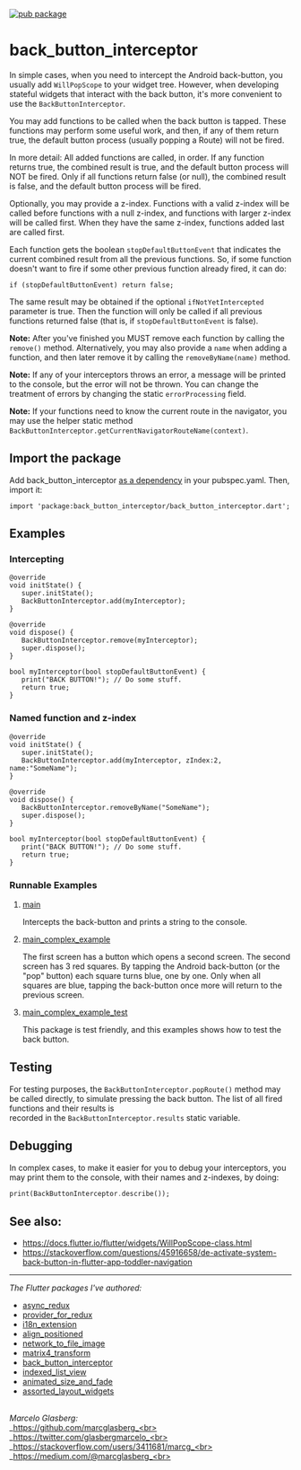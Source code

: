 [![pub package](https://img.shields.io/pub/v/back_button_interceptor.svg)](https://pub.dartlang.org/packages/back_button_interceptor)

# back_button_interceptor

In simple cases, when you need to intercept the Android back-button, you usually add `WillPopScope` 
to your widget tree. However, when developing stateful widgets that interact with the back button, 
it's more convenient to use the `BackButtonInterceptor`.

You may add functions to be called when the back button is tapped.
These functions may perform some useful work, and then, if any of them return true,
the default button process (usually popping a Route) will not be fired.

In more detail: All added functions are called, in order. If any function returns true,
the combined result is true, and the default button process will NOT be fired.
Only if all functions return false (or null), the combined result is false,
and the default button process will be fired. 

Optionally, you may provide a z-index. Functions with a valid z-index will be called before 
functions with a null z-index, and functions with larger z-index will be called first. 
When they have the same z-index, functions added last are called first.

Each function gets the boolean `stopDefaultButtonEvent` that indicates the current combined 
result from all the previous functions. So, if some function doesn't want to fire if some 
other previous function already fired, it can do:
  
    if (stopDefaultButtonEvent) return false;

The same result may be obtained if the optional `ifNotYetIntercepted` parameter is true. 
Then the function will only be called if all previous functions returned false 
(that is, if `stopDefaultButtonEvent` is false).

**Note:** After you've finished you MUST remove each function by calling the `remove()` method.
Alternatively, you may also provide a `name` when adding a function, and then later remove it
by calling the `removeByName(name)` method.

**Note:** If any of your interceptors throws an error, a message will be printed to the console,
but the error will not be thrown. You can change the treatment of errors by changing the
static `errorProcessing` field.

**Note:** If your functions need to know the current route in the navigator, you may use the helper
static method `BackButtonInterceptor.getCurrentNavigatorRouteName(context)`.

## Import the package

Add back_button_interceptor [as a dependency](https://pub.dartlang.org/packages/back_button_interceptor#-installing-tab-) 
in your pubspec.yaml. Then, import it:

    import 'package:back_button_interceptor/back_button_interceptor.dart';

## Examples

### Intercepting

    @override
    void initState() {
       super.initState();
       BackButtonInterceptor.add(myInterceptor);
    }
    
    @override
    void dispose() {
       BackButtonInterceptor.remove(myInterceptor);
       super.dispose();
    }
    
    bool myInterceptor(bool stopDefaultButtonEvent) {
       print("BACK BUTTON!"); // Do some stuff.
       return true;
    }


### Named function and z-index

    @override
    void initState() {
       super.initState();
       BackButtonInterceptor.add(myInterceptor, zIndex:2, name:"SomeName");
    }
    
    @override
    void dispose() {
       BackButtonInterceptor.removeByName("SomeName");
       super.dispose();
    }
    
    bool myInterceptor(bool stopDefaultButtonEvent) {
       print("BACK BUTTON!"); // Do some stuff.
       return true;
    }

### Runnable Examples

1. <a href="https://github.com/marcglasberg/back_button_interceptor/blob/master/example/lib/main.dart">main</a>

   Intercepts the back-button and prints a string to the console.

2. <a href="https://github.com/marcglasberg/back_button_interceptor/blob/master/example/lib/main_complex_example.dart">main_complex_example</a>

   The first screen has a button which opens a second screen. 
   The second screen has 3 red squares. 
   By tapping the Android back-button (or the "pop" button) each square turns blue, one by one. 
   Only when all squares are blue, tapping the back-button once more will return to the previous screen.

3. <a href="https://github.com/marcglasberg/back_button_interceptor/blob/master/example/test/main_complex_example_test.dart">main_complex_example_test</a>
   
   This package is test friendly, and this examples shows how to test the back button.

 
## Testing

For testing purposes, the `BackButtonInterceptor.popRoute()` method may be called directly, 
to simulate pressing the back button. The list of all fired functions and their results is  
recorded in the `BackButtonInterceptor.results` static variable.  

## Debugging

In complex cases, to make it easier for you to debug your interceptors, 
you may print them to the console, with their names and z-indexes, by doing:

```dart
print(BackButtonInterceptor.describe());
```
  

## See also:

  * https://docs.flutter.io/flutter/widgets/WillPopScope-class.html
  * https://stackoverflow.com/questions/45916658/de-activate-system-back-button-in-flutter-app-toddler-navigation
  
***

*The Flutter packages I've authored:* 
* <a href="https://pub.dev/packages/async_redux">async_redux</a>
* <a href="https://pub.dev/packages/provider_for_redux">provider_for_redux</a>
* <a href="https://pub.dev/packages/i18n_extension">i18n_extension</a>
* <a href="https://pub.dev/packages/align_positioned">align_positioned</a>
* <a href="https://pub.dev/packages/network_to_file_image">network_to_file_image</a>
* <a href="https://pub.dev/packages/matrix4_transform">matrix4_transform</a> 
* <a href="https://pub.dev/packages/back_button_interceptor">back_button_interceptor</a>
* <a href="https://pub.dev/packages/indexed_list_view">indexed_list_view</a> 
* <a href="https://pub.dev/packages/animated_size_and_fade">animated_size_and_fade</a>
* <a href="https://pub.dev/packages/assorted_layout_widgets">assorted_layout_widgets</a>

<br>_Marcelo Glasberg:_<br>
_https://github.com/marcglasberg_<br>
_https://twitter.com/glasbergmarcelo_<br>
_https://stackoverflow.com/users/3411681/marcg_<br>
_https://medium.com/@marcglasberg_<br>
